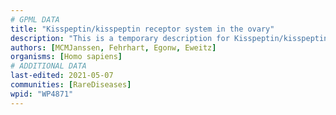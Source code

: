 ```yaml
---
# GPML DATA
title: "Kisspeptin/kisspeptin receptor system in the ovary"
description: "This is a temporary description for Kisspeptin/kisspeptin receptor system in the ovary"
authors: [MCMJanssen, Fehrhart, Egonw, Eweitz]
organisms: [Homo sapiens]
# ADDITIONAL DATA
last-edited: 2021-05-07
communities: [RareDiseases]
wpid: "WP4871"
---
```

